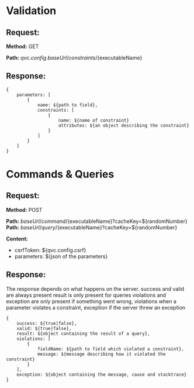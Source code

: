 Validation
==========

Request:
--------

**Method:** GET

**Path:** ${qvc.config.baseUrl}/constraints/${executableName}

Response:
---------

    {
    	parameters: [
    		{
    			name: ${path to field},
    			constraints: [
    				{
    					name: ${name of constraint}
    					attributes: ${an object describing the constraint}
    				}
    			]
    		}
    	]
    }

Commands & Queries
==================

Request:
--------

**Method:** POST

**Path:** ${baseUrl}/command/${executableName}?cacheKey=${randomNumber}
**Path:** ${baseUrl}/query/${executableName}?cacheKey=${randomNumber}

**Content:**

* csrfToken: ${qvc.config.csrf}
* parameters: ${json of the parameters}

Response:
---------

The response depends on what happens on the server. 
success and valid are always present
result is only present for queries
violations and exception are only present if something went wrong,
violations when a parameter violates a constraint,
exception if the server threw an exception

    {
    	success: ${true|false},
    	valid: ${true|false},
    	result: ${object containing the result of a query},
    	violations: [
    		{
    			fieldName: ${path to field which violated a constraint},
    			message: ${message describing how it violated the constraint}
    		}
    	],
    	exception: ${object containing the message, cause and stacktrace}
    }


